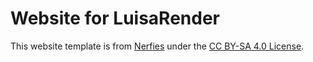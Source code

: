 # Website for LuisaRender


This website template is from <a href="https://github.com/nerfies/nerfies.github.io">Nerfies</a> under the <a rel="license" href="http://creativecommons.org/licenses/by-sa/4.0/">CC BY-SA 4.0 License</a>.
